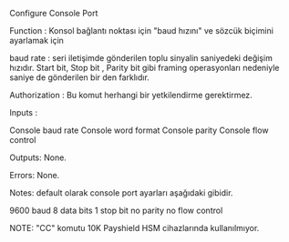 Configure Console Port

Function : Konsol bağlantı noktası için "baud hızını" ve sözcük biçimini ayarlamak için

baud rate : seri iletişimde gönderilen toplu sinyalin saniyedeki değişim hızıdır. Start bit, Stop bit , Parity bit gibi framing operasyonları nedeniyle saniye de gönderilen bir den farklıdır.


Authorization : Bu komut herhangi bir yetkilendirme gerektirmez.

Inputs : 

Console baud rate
Console word format
Console parity
Console flow control

Outputs: None.

Errors: None.

Notes: default olarak console port ayarları aşağıdaki gibidir.

9600 baud
8 data bits
1 stop bit
no parity
no flow control

NOTE: "CC" komutu 10K Payshield HSM cihazlarında kullanılmıyor.

